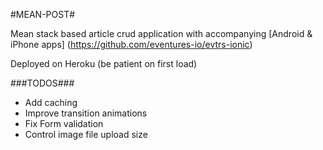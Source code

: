 #MEAN-POST#

Mean stack based article crud application with accompanying [Android & iPhone apps] (https://github.com/eventures-io/evtrs-ionic)

Deployed on Heroku (be patient on first load)




###TODOS###

* Add caching
* Improve transition animations
* Fix Form validation
* Control image file upload size






